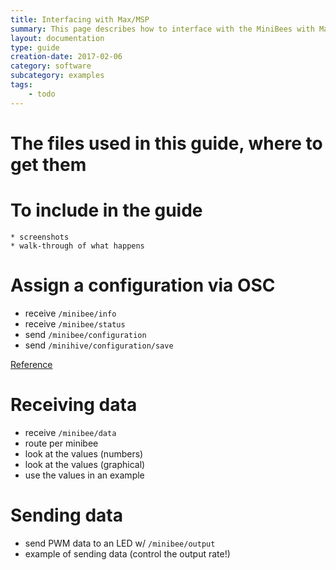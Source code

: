 ```yaml
---
title: Interfacing with Max/MSP
summary: This page describes how to interface with the MiniBees with Max/MSP
layout: documentation
type: guide
creation-date: 2017-02-06
category: software
subcategory: examples
tags:
    - todo
---
```


# The files used in this guide, where to get them

# To include in the guide
    * screenshots
    * walk-through of what happens


# Assign a configuration via OSC

* receive `/minibee/info`
* receive `/minibee/status`
* send `/minibee/configuration`
* send `/minihive/configuration/save`

[Reference](assigning-a-minibee-configuration-via-osc)

# Receiving data

* receive `/minibee/data`
* route per minibee
* look at the values (numbers)
* look at the values (graphical)
* use the values in an example

# Sending data

* send PWM data to an LED w/ `/minibee/output`
* example of sending data (control the output rate!)

